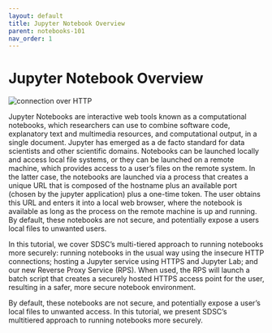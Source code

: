 ```yaml
---
layout: default
title: Jupyter Notebook Overview
parent: notebooks-101
nav_order: 1
---
```


# Jupyter Notebook Overview

![connection over HTTP](https://github.com/sdsc-hpc-training-org/notebooks-101/blob/master/Docs/images/jupyter-notebook-launch-methods.png?raw=true)


Jupyter Notebooks are interactive web tools known as a computational notebooks, which researchers can use to combine software code, explanatory text and multimedia resources, and computational output, in a single document. Jupyter has emerged as a de facto standard for data scientists and other scientific domains. Notebooks can be launched locally and access local file systems, or they can be launched on a remote machine, which provides access to a user’s files on the remote system. In the latter case, the notebooks are launched via a process that creates a unique URL that is composed of the hostname plus an available port (chosen by the jupyter application) plus a one-time token. The user obtains this URL and enters it into a local web browser, where the notebook is available as long as the process on the remote machine is up and running. By default, these notebooks are not secure, and potentially expose a users local files to unwanted users.

In this tutorial, we cover SDSC’s multi-tiered approach to running notebooks more securely: running notebooks in the usual way using the insecure HTTP connections; hosting a Jupyter service using HTTPS and Jupyter Lab; and our new Reverse Proxy Service (RPS). When used, the RPS will launch a batch script that creates a securely hosted HTTPS access point for the user, resulting in a safer, more secure notebook environment.


By default, these notebooks are not secure, and potentially expose a user’s local files to unwanted access. In this tutorial, we present SDSC’s multitiered approach to running notebooks more securely.
